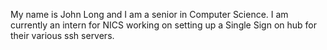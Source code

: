 My name is John Long and I am a senior in Computer Science. I am currently an intern for NICS working on setting up a Single Sign on hub for their various ssh servers. 
